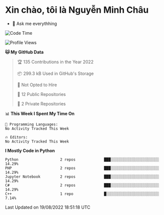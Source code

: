 ﻿# Xin chào, tôi là Nguyễn Minh Châu
- 💬 Ask me everythhing

<!--START_SECTION:waka-->
![Code Time](http://img.shields.io/badge/Code%20Time-93%20hrs%2027%20mins-blue)

![Profile Views](http://img.shields.io/badge/Profile%20Views-0-blue)

**🐱 My GitHub Data** 

> 🏆 135 Contributions in the Year 2022
 > 
> 📦 299.3 kB Used in GitHub's Storage 
 > 
> 🚫 Not Opted to Hire
 > 
> 📜 12 Public Repositories 
 > 
> 🔑 2 Private Repositories  
 > 
📊 **This Week I Spent My Time On** 

```text
💬 Programming Languages: 
No Activity Tracked This Week

🔥 Editors: 
No Activity Tracked This Week

```

**I Mostly Code in Python** 

```text
Python                   2 repos             ███░░░░░░░░░░░░░░░░░░░░░░   14.29% 
PHP                      2 repos             ███░░░░░░░░░░░░░░░░░░░░░░   14.29% 
Jupyter Notebook         2 repos             ███░░░░░░░░░░░░░░░░░░░░░░   14.29% 
C#                       2 repos             ███░░░░░░░░░░░░░░░░░░░░░░   14.29% 
C++                      1 repo              █░░░░░░░░░░░░░░░░░░░░░░░░   7.14%

```



 Last Updated on 19/08/2022 18:51:18 UTC
<!--END_SECTION:waka-->
